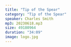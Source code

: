 ```yaml
---
title: "Tip of the Spear"
category: "Tip of the Spear"
speaker: Charles Smith
mp3: 20230618.mp3
size: 49180964
duration: "34:09"
image: logo.jpg
---
```

